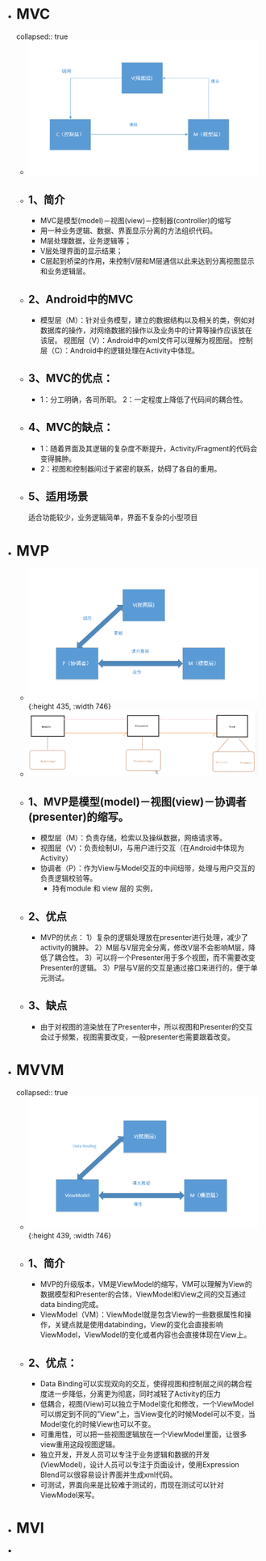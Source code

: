 - # MVC
  collapsed:: true
	- ![image.png](../assets/image_1662434079490_0.png)
	- ## 1、简介
		- MVC是模型(model)－视图(view)－控制器(controller)的缩写
		- 用一种业务逻辑、数据、界面显示分离的方法组织代码。
		- M层处理数据，业务逻辑等；
		- V层处理界面的显示结果；
		- C层起到桥梁的作用，来控制V层和M层通信以此来达到分离视图显示和业务逻辑层。
	- ## 2、Android中的MVC
		- 模型层（M）：针对业务模型，建立的数据结构以及相关的类，例如对数据库的操作，对网络数据的操作以及业务中的计算等操作应该放在该层。
		  视图层（V）：Android中的xml文件可以理解为视图层。
		  控制层（C）：Android中的逻辑处理在Activity中体现。
	- ## 3、MVC的优点：
		- 1：分工明确，各司所职。
		  2：一定程度上降低了代码间的耦合性。
	- ## 4、MVC的缺点：
		- 1：随着界面及其逻辑的复杂度不断提升，Activity/Fragment的代码会变得臃肿。
		- 2：视图和控制器间过于紧密的联系，妨碍了各自的重用。
	- ## 5、适用场景
	  适合功能较少，业务逻辑简单，界面不复杂的小型项目
- # MVP
	- ![image.png](../assets/image_1662434111516_0.png){:height 435, :width 746}
	- ![image.png](../assets/image_1690369134271_0.png)
	- ## 1、MVP是模型(model)－视图(view)－协调者(presenter)的缩写。
		- 模型层（M）：负责存储，检索以及操纵数据，网络请求等。
		- 视图层（V）：负责绘制UI，与用户进行交互（在Android中体现为Activity）
		- 协调者（P）：作为View与Model交互的中间纽带，处理与用户交互的负责逻辑校验等。
			- 持有module 和 view 层的 实例，
	- ## 2、优点
		- MVP的优点：
		  1）复杂的逻辑处理放在presenter进行处理，减少了activity的臃肿。
		  2）M层与V层完全分离，修改V层不会影响M层，降低了耦合性。
		  3）可以将一个Presenter用于多个视图，而不需要改变Presenter的逻辑。
		  3）P层与V层的交互是通过接口来进行的，便于单元测试。
	- ## 3、缺点
		- 由于对视图的渲染放在了Presenter中，所以视图和Presenter的交互会过于频繁，视图需要改变，一般presenter也需要跟着改变。
- # MVVM
  collapsed:: true
	- ![image.png](../assets/image_1662434225858_0.png){:height 439, :width 746}
	- ## 1、简介
		- MVP的升级版本，VM是ViewModel的缩写，VM可以理解为View的数据模型和Presenter的合体，ViewModel和View之间的交互通过data binding完成。
		- ViewModel（VM）：ViewModel就是包含View的一些数据属性和操作，关键点就是使用databinding，View的变化会直接影响ViewModel，ViewModel的变化或者内容也会直接体现在View上。
	- ## 2、优点：
		- Data Binding可以实现双向的交互，使得视图和控制层之间的耦合程度进一步降低，分离更为彻底，同时减轻了Activity的压力
		- 低耦合，视图(View)可以独立于Model变化和修改，一个ViewModel可以绑定到不同的”View”上，当View变化的时候Model可以不变，当Model变化的时候View也可以不变。
		- 可重用性，可以把一些视图逻辑放在一个ViewModel里面，让很多view重用这段视图逻辑。
		- 独立开发，开发人员可以专注于业务逻辑和数据的开发(ViewModel)，设计人员可以专注于页面设计，使用Expression Blend可以很容易设计界面并生成xml代码。
		- 可测试，界面向来是比较难于测试的，而现在测试可以针对ViewModel来写。
- # MVI
-